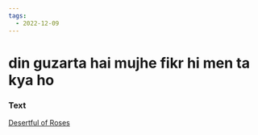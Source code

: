 ```yaml
---
tags:
  - 2022-12-09
---
```

# din guzarta hai mujhe fikr hi men ta kya ho

### Text
[Desertful of Roses](http://www.columbia.edu/itc/mealac/pritchett/00garden/03c/0387/index_0387.html)

